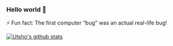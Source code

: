 ### Hello world 👋
⚡ Fun fact: The first computer “bug” was an actual real-life bug!
<!--

Here are some ideas to get you started:

- 
- 🌱 I’m currently learning ...
- 👯 I’m looking to collaborate on ...
- 🤔 I’m looking for help with ...
- 💬 Ask me about ...
- 📫 How to reach me: ...
- 😄 Pronouns: ...
- ⚡ Fun fact: ...
-->
[![Utsho's github stats](https://github-readme-stats.vercel.app/api?username=utshomax)](https://github.com/anuraghazra/github-readme-stats)
